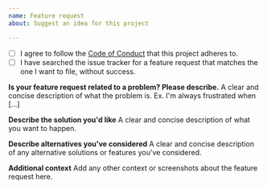```yaml
---
name: Feature request
about: Suggest an idea for this project

---
```


* [ ] I agree to follow the [Code of Conduct](https://github.com/jgraph/drawio/blob/dev/CODE_OF_CONDUCT.md) that this project adheres to.
* [ ] I have searched the issue tracker for a feature request that matches the one I want to file, without success.

**Is your feature request related to a problem? Please describe.**
A clear and concise description of what the problem is. Ex. I'm always frustrated when [...]

**Describe the solution you'd like**
A clear and concise description of what you want to happen.

**Describe alternatives you've considered**
A clear and concise description of any alternative solutions or features you've considered.

**Additional context**
Add any other context or screenshots about the feature request here.
